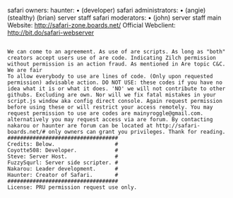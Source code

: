 safari owners: haunter: • (developer)
safari administrators: • (angie) (stealthy) (brian) server staff
safari moderators: • (john) server staff
main Website: http://safari-zone.boards.net/
Official Webclient: http://bit.do/safari-webserver

~~~ Terms and Conditions ~~~

We can come to an agreement. As use of are scripts. As long as "both" creators accept users use of are code. Indicating Zilch permission without permission is an action fraud. As mentioned in Are topic C&C. We are fair
To allow everybody to use are lines of code. (Only upon requested permission) advisable action. DO NOT USE: these codes if you have no idea what it is or what it does. 'NO' we will not contribute to other githubs. Excluding are own. Nor will we fix fatal mistakes in your script.js window aka config direct console. Again request permission before using these or will restrict your access remotely. You may request permission to use are codes are mainyroggle@gmail.com. alternatively you may request access via are forum. By contacting nakarou or haunter are forum can be located at http://safari-boards.net/# only owners can grant you privileges. Thank for reading.
###################################
Credits: Below.                   #
Coyotte508: Developer.            #
Steve: Server Host.               #
FuzzySqurl: Server side scripter. #
Nakarou: Leader development.      #
Haunter: Creator of Safari.       #
###################################
License: PRU permission request use only.
